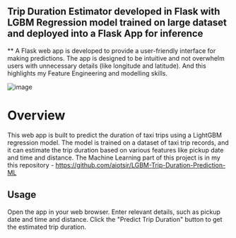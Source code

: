 
## Trip Duration Estimator developed in Flask with  LGBM Regression model trained on large dataset and deployed into a Flask App for inference

** A Flask web app is developed to provide a user-friendly interface for making predictions. The app is designed to be intuitive and not overwhelm users with unnecessary details (like longitude and latitude). And this highlights my Feature Engineering and modelling skills.

![image](https://github.com/aiotsir/Trip-Duration-Estimator-Web-App/assets/56543279/0682bcae-7893-4805-ad4e-de44ad0eda3d)


# Overview
This web app is built to predict the duration of taxi trips using a LightGBM regression model. The model is trained on a dataset of taxi trip records, and it can estimate the trip duration based on various features like pickup date and time and distance.
The Machine Learning part of this project is in my this repository - https://github.com/aiotsir/LGBM-Trip-Duration-Prediction-ML


## Usage
Open the app in your web browser.
Enter relevant details, such as pickup date and time and distance.
Click the "Predict Trip Duration" button to get the estimated trip duration.
